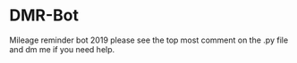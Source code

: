 # DMR-Bot
Mileage reminder bot 2019
please see the top most comment on the .py file and dm me if you need help.

